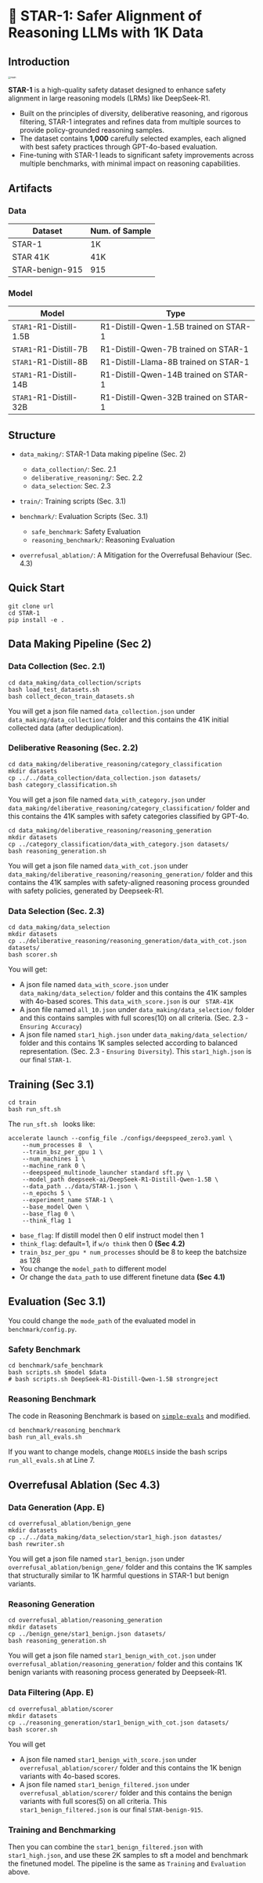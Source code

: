 # 🌟 STAR-1: Safer Alignment of Reasoning LLMs with 1K Data

## Introduction

<img src="./assets/SART1_teaser_final.jpg" alt="main" style="zoom: 33%;" />

**STAR-1** is a high-quality safety dataset designed to enhance safety alignment in large reasoning models (LRMs) like DeepSeek-R1.

- Built on the principles of diversity, deliberative reasoning, and rigorous filtering, STAR-1 integrates and refines data from multiple sources to provide policy-grounded reasoning samples.
- The dataset contains **1,000** carefully selected examples, each aligned with best safety practices through GPT-4o-based evaluation.
- Fine-tuning with STAR-1 leads to significant safety improvements across multiple benchmarks, with minimal impact on reasoning capabilities.


## Artifacts
### Data

| Dataset    | Num. of Sample |
|------------|----------------|
| STAR-1     | 1K             |
| STAR 41K   | 41K            |
| STAR-benign-915   | 915            |



### Model
| Model                          | Type                                      | 
|--------------------------------|-------------------------------------------|
| `STAR1`-R1-Distill-1.5B        | R1-Distill-Qwen-1.5B trained on STAR-1    |
| `STAR1`-R1-Distill-7B          | R1-Distill-Qwen-7B trained on STAR-1      |
| `STAR1`-R1-Distill-8B          | R1-Distill-Llama-8B trained on STAR-1     |
| `STAR1`-R1-Distill-14B         | R1-Distill-Qwen-14B trained on STAR-1     |
| `STAR1`-R1-Distill-32B         | R1-Distill-Qwen-32B trained on STAR-1     |


## Structure
- `data_making/`: STAR-1 Data making pipeline (Sec. 2)

    - `data_collection/`: Sec. 2.1
    - `deliberative_reasoning/`: Sec. 2.2
    -  `data_selection`: Sec. 2.3
- `train/`: Training scripts (Sec. 3.1)
- `benchmark/`: Evaluation Scripts (Sec. 3.1)

    - `safe_benchmark`: Safety Evaluation 
    - `reasoning_benchmark/`: Reasoning Evaluation
- `overrefusal_ablation/`: A Mitigation for the Overrefusal Behaviour (Sec. 4.3)

## Quick Start
```
git clone url
cd STAR-1
pip install -e .
```

## Data Making Pipeline (Sec 2)
### Data Collection (Sec. 2.1)
```
cd data_making/data_collection/scripts
bash load_test_datasets.sh
bash collect_decon_train_datasets.sh
```
You will get a json file named `data_collection.json` under `data_making/data_collection/` folder and this contains the 41K initial collected data (after deduplication).

### Deliberative Reasoning (Sec. 2.2)
```
cd data_making/deliberative_reasoning/category_classification
mkdir datasets
cp ../../data_collection/data_collection.json datasets/
bash category_classification.sh
```
You will get a json file named `data_with_category.json` under `data_making/deliberative_reasoning/category_classification/` folder and this contains the 41K samples with safety categories classified by GPT-4o.

```
cd data_making/deliberative_reasoning/reasoning_generation
mkdir datasets
cp ../category_classification/data_with_category.json datasets/
bash reasoning_generation.sh
```
You will get a json file named `data_with_cot.json` under `data_making/deliberative_reasoning/reasoning_generation/` folder and this contains the 41K samples with safety-aligned reasoning process grounded with safety policies, generated by Deepseek-R1.

### Data Selection (Sec. 2.3)
```
cd data_making/data_selection
mkdir datasets
cp ../deliberative_reasoning/reasoning_generation/data_with_cot.json datasets/
bash scorer.sh
```
You will get:
- A json file named `data_with_score.json` under `data_making/data_selection/` folder and this contains the 41K samples with 4o-based scores. This `data_with_score.json` is our `
STAR-41K`
- A json file named `all_10.json` under `data_making/data_selection/` folder and this contains samples with full scores(10) on all criteria. (Sec. 2.3 - `Ensuring Accuracy`)
- A json file named `star1_high.json` under `data_making/data_selection/` folder and this contains 1K samples selected according to balanced representation. (Sec. 2.3 - `Ensuring Diversity`). This `star1_high.json` is our final `STAR-1`.

## Training (Sec 3.1)
```
cd train
bash run_sft.sh
```
The `run_sft.sh ` looks like:
```
accelerate launch --config_file ./configs/deepspeed_zero3.yaml \
    --num_processes 8  \
    --train_bsz_per_gpu 1 \
    --num_machines 1 \
    --machine_rank 0 \
    --deepspeed_multinode_launcher standard sft.py \
    --model_path deepseek-ai/DeepSeek-R1-Distill-Qwen-1.5B \
    --data_path ../data/STAR-1.json \
    --n_epochs 5 \
    --experiment_name STAR-1 \
    --base_model Qwen \
    --base_flag 0 \
    --think_flag 1
```
- `base_flag`: If distill model then 0 elif instruct model then 1
- `think_flag`: default=1, if `w/o think` then 0 **(Sec 4.2)**
- `train_bsz_per_gpu * num_processes` should be 8 to keep the batchsize as 128
- You change the `model_path` to different model 
- Or change the `data_path` to use different finetune data **(Sec 4.1)**

## Evaluation (Sec 3.1)
You could change the `mode_path` of the evaluated model in `benchmark/config.py`.
### Safety Benchmark
```
cd benchmark/safe_benchmark
bash scripts.sh $model $data
# bash scripts.sh DeepSeek-R1-Distill-Qwen-1.5B strongreject
```

### Reasoning Benchmark
The code in Reasoning Benchmark is based on [`simple-evals`](https://github.com/openai/simple-evals) and modified.
```
cd benchmark/reasoning_benchmark
bash run_all_evals.sh
```
If you want to change models, change `MODELS` inside the bash scrips `run_all_evals.sh` at Line 7.

## Overrefusal Ablation (Sec 4.3)
### Data Generation (App. E)
```
cd overrefusal_ablation/benign_gene
mkdir datasets
cp ../../data_making/data_selection/star1_high.json datastes/
bash rewriter.sh
```
You will get a json file named `star1_benign.json` under `overrefusal_ablation/benign_gene/` folder and this contains the 1K samples that structurally similar to 1K harmful questions in STAR-1 but benign variants.


### Reasoning Generation
```
cd overrefusal_ablation/reasoning_generation
mkdir datasets
cp ../benign_gene/star1_benign.json datasets/
bash reasoning_generation.sh
```
You will get a json file named `star1_benign_with_cot.json` under `overrefusal_ablation/reasoning_generation/` folder and this contains 1K benign variants with reasoning process generated by Deepseek-R1.

### Data Filtering (App. E)
```
cd overrefusal_ablation/scorer
mkdir datasets
cp ../reasoning_generation/star1_benign_with_cot.json datasets/
bash scorer.sh
```
You will get 
- A json file named `star1_benign_with_score.json` under `overrefusal_ablation/scorer/` folder and this contains the 1K benign variants with 4o-based scores.
- A json file named `star1_benign_filtered.json` under `overrefusal_ablation/scorer/` folder and this contains the benign variants with full scores(5) on all criteria. This `star1_benign_filtered.json` is our final `
STAR-benign-915 `.

### Training and Benchmarking
Then you can combine the `star1_benign_filtered.json` with `star1_high.json`, and use these 2K samples to sft a model and benchmark the finetuned model. The pipeline is the same as `Training` and `Evaluation` above.



